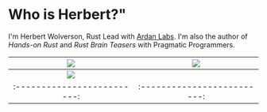 # Who is Herbert?"

I'm Herbert Wolverson, Rust Lead with [Ardan Labs](https://www.ardanlabs.com/). I'm also the author of *Hands-on Rust* and *Rust Brain Teasers* with Pragmatic Programmers.



![](/Hands-on%20Rust.png) | ![](/Rust-Brain-Teasers.png)
:-------------------------:|:-------------------------:
![](/advanced-hands-on-rust.png) | 
:-------------------------:|:-------------------------:

